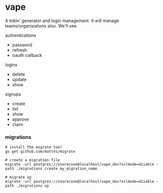 vape
=====

A tokin' generator and login management. It will manage teams/organizations also. We'll see.


authentications
- password
- refresh
- oauth callback

logins
- delete
- update
- show

signups
- create
- list
- show
- approve
- claim



### migrations

```
# install the migrate tool
go get github.com/mattes/migrate

# create a migration file
migrate -url postgres://snorecone@localhost/vape_dev?sslmode=disable -path ./migrations create my_migration_name

# migrate up
migrate -url postgres://snorecone@localhost/vape_dev?sslmode=disable -path ./migrations up

```
